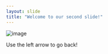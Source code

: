 ```yaml
---
layout: slide
title: "Welcome to our second slide!"
---
```

![image](https://user-images.githubusercontent.com/80289793/110474049-7f7ea280-80df-11eb-8fbf-7758e9fbff89.png)

Use the left arrow to go back!
